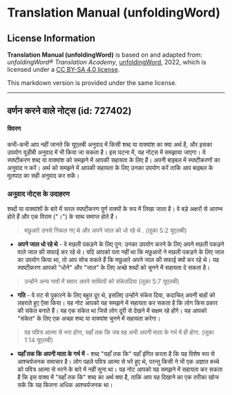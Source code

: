 # Translation Manual (unfoldingWord)

## License Information

**Translation Manual (unfoldingWord)** is based on and adapted from: _unfoldingWord® Translation Academy_, [unfoldingWord](https://unfoldingword.org/utw), 2022, which is licensed under a [CC BY-SA 4.0 license](https://creativecommons.org/licenses/by-sa/4.0/legalcode.en).

This markdown version is provided under the same license.



--------------------------------

## वर्णन करने वाले नोट्स (id: 727402)

#### विवरण

कभी\-कभी आप नहीं जानते कि यूएलबी अनुवाद में किसी शब्द या वाक्यांश का क्या अर्थ है, और इसका उपयोग यूडीबी अनुवाद में भी किया जा सकता है। इस घटना में, यह नोट्स में समझाया जाएगा। ये स्पष्टीकरण शब्द या वाक्यांश को समझने में आपकी सहायता के लिए हैं। अपनी बाइबल में स्पष्टीकरणों का अनुवाद न करें। अर्थ को समझने में आपकी सहायता के लिए उनका उपयोग करें ताकि आप बाइबल के मूलपाठ का सही अनुवाद कर सकें।

### अनुवाद नोट्स के उदाहरण

शब्दों या वाक्यांशों के बारे में सरल स्पष्टीकरण पूर्ण वाक्यों के रूप में लिखा जाता है। वे बड़े अक्षरों से आरम्भ होते हैं और एक विराम ("।") के साथ समाप्त होते हैं।

> मछुआरे उनसे निकल गए थे और अपने जाल को धो रहे थे . (लूका 5:2 यूएलबी)

* **अपने जाल धो रहे थे** \- वे मछली पकड़ने के लिए पुन: उनका उपयोग करने के लिए अपने मछली पकड़ने वाले जाल की सफाई कर रहे थे। यदि आपको पता नहीं था कि मछुआरों ने मछली पकड़ने के लिए जाल का उपयोग किया था, तो आप सोच सकते हैं कि मछुआरे अपने जाल की सफाई क्यों कर रहे थे। यह स्पष्टीकरण आपको "धोने" और "जाल" के लिए अच्छे शब्दों को चुनने में सहायता दे सकता है।

> उन्होंने अन्य नावों में सवार अपने साथियों को संकेतदिया (लूका 5:7 यूएलबी)

* **गति** \- वे तट से पुकारने के लिए बहुत दूर थे, इसलिए उन्होंने संकेत दिया, कदाचित् अपनी बाहों को लहराते हुए ऐसा किया। यह नोट आपको यह समझने में सहायता कर सकता है कि लोग किस प्रकार की संकेत बनाते हैं। यह एक संकेत था जिसे लोग दूरी से देखने में सक्षम रहे होंगे। यह आपको "संकेत" के लिए एक अच्छा शब्द या वाक्यांश चुनने में सहायता करेगा।

> वह पवित्र आत्मा से भरा होगा, यहाँ तक कि जब वह अभी अपनी माता के गर्भ में ही होगा. (लूका 1:14 यूएलबी)

* **यहाँ तक कि अपनी माता के गर्भ में** \- शब्द "यहाँ तक कि" यहाँ इंगित करता है कि यह विशेष रूप से आश्चर्यजनक समाचार है। लोग पहले पवित्र आत्मा से भरे हुए थे, परन्तु किसी ने भी एक अज्ञात बच्चे को पवित्र आत्मा से भरने के बारे में नहीं सुना था। यह नोट आपको यह समझने में सहायता कर सकता है कि इस वाक्य में "यहाँ तक कि" शब्द का अर्थ क्या है, ताकि आप यह दिखाने का एक तरीका खोज सकें कि यह कितना अधिक आश्चर्यजनक था।


